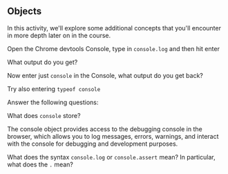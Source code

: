 ## Objects

In this activity, we'll explore some additional concepts that you'll encounter in more depth later on in the course.

Open the Chrome devtools Console, type in `console.log` and then hit enter

What output do you get?

Now enter just `console` in the Console, what output do you get back?

Try also entering `typeof console`

Answer the following questions:

What does `console` store?

The console object provides access to the debugging console in the browser, which allows you to log messages, errors, warnings, and interact with the console for debugging and development purposes.

What does the syntax `console.log` or `console.assert` mean? In particular, what does the `.` mean?

